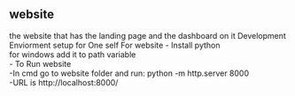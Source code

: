 <h2>website</h2>
the website that has the landing page and the dashboard on it
Development Enviorment setup for One self
  For website 
  - Install python <br>
	 for windows add it to path variable<br>
  - To Run website<br>
     -In cmd go to website folder and run: python -m http.server 8000 <br> 
	 -URL is http://localhost:8000/<br>
